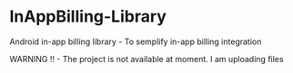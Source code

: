 InAppBilling-Library
====================

Android in-app billing library - To semplify in-app billing integration 

WARNING !! - The project is not available at moment. I  am uploading files
